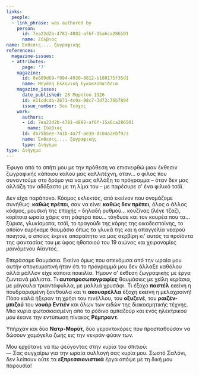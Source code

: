 ```yaml
---
links:
  people:
  - link_phrase: was authored by
    person:
      id: 7ea22d2b-4781-4882-af6f-15a6ca286501
      name: Σύλβιος
name: Έκθεσις.... ζωγραφικής
references:
  magazine-issues:
  - attributes:
      page: '7'
    magazine:
      id: 0e609d69-f994-4930-8812-b188175f35d1
      name: Μεγάλη Ελληνική Εγκυκλοπαίδεια
    magazine_issue:
      date_published: 28 Μαρτίου 1926
      id: e11cdcdb-2671-4c0a-98c7-3d72c76b7894
      issue_number: 5ον Τεύχος
    work:
      authors:
      - id: 7ea22d2b-4781-4882-af6f-15a6ca286501
        name: Σύλβιος
      id: db75b5ee-741b-4a7f-ae39-dc04a2ebf923
      name: Έκθεσις.... ζωγραφικής
      type: Διήγημα
type: Διήγημα
---
```


<p>Έφυγα από το σπήτι μου με την πρόθεση να επισκεφθώ μιαν έκθεσιν ζωγραφικής κάποιου καλού μας καλλιτέχνη, όταν... ο φίλος
που συναντούμε στο δρόμο για να μας αλλάξη το πρόγραμμα &ndash; όταν δεν μας αλλάζη τον αδόξαστο με τη λίμα του &ndash;
με παρέσυρε σ' ένα φιλικό τσάϊ.</p>

<p>Δεν είχα παράπονο. Κόσμος εκλεκτός, από εκείνον που ονομάζομε συνήθως: <strong>καθώς πρέπει</strong>, σαν να είνε:
<strong>καθώς δεν πρέπει</strong>, όλος ο άλλος κόσμος, μουσική της εποχής &ndash; δηλαδή ρυθμού... κουζίνας (λέγε τζαζ), κορίτσια
ωραία χάρις στη ράφτρα που... τάγδυσε και τον κουρέα που τα... ξύρισε, γλυκίσματα, τσάϊ, το τραγούδι της κόρης της
οικοδεσποίνης, το οποίον ευρήκαμε θαυμάσιο όπως τα γλυκά της και η απαγγελία νεαρού ποιητού, ο οποίος έκρινε απαραίτητο
να μας σερβίρη κι' αυτός τα προϊόντα της φαντασίας του με ύφος ηθοποιού του 19 αιώνος και χειρονομίες μαινόμενου
Αίαντος.</p>

<p>Επεράσαμε θαυμάσια. Εκείνο όμως που απεκόμισα από την ωραία μου αυτήν απογευματινή ήταν ότι το πρόγραμμά μου δεν άλλαξε
καθόλου αλλά μάλλον είχε κάποια ποικιλία. Ήμουν σ' έκθεση ζωγραφικής με έργα ζωντανά μάλιστα. Τι <strong>αυτοπροσωπογραφίες</strong>
θαυμάσιες με χείλη κεράσια, με μάγουλα τριαντάφυλλα, με μαλλιά χρυσάφι. Τι έξοχο <strong>παστέλ</strong> εκείνη η πουδραρισμένη
ξανθούλα και τι <strong>ακουαρέλλα</strong> έξοχη εκείνη η μελαχροινή! Πόσο καλά ήξεραν τη χρήσι του πινέλλου, του <strong>οξυζενέ</strong>, του
<strong>ραιζέν-μπιζού</strong> του <strong>νουάρ Εντιέν</strong> και όλων των ειδών της διακοσμητικής τέχνης. Μια κυρία φωτοσκιασμένη από το
ρόδινο αμπαζούρ και ενός ηλεκτρικού μου έκανε την εντύπωση πίνακος <strong>Ρέμπραντ</strong>.</p>

<p>Υπήρχαν και δύο <strong>Νατρ-Μορύτ</strong>, δύο γεροντοκόρες που προσπαθούσαν να δώσουν χαμόγελο ζωής εις την νεκράν φύσιν των.</p>

<p>Μου ερχότανε να πω φεύγοντας στην κυρία του σπιτιού:<br>
&mdash; Σας συγχαίρω για την ωραία συλλογή σας κυρία μου. Σωστό Σαλόνι, δεν λείπουν ούτε τα <strong>εξπρεσσιονιστικά</strong> έργα
απόψε με τη δική μου παρουσία!</p>

